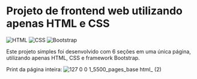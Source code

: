 # Projeto de frontend web utilizando apenas HTML e CSS
![HTML](https://img.shields.io/badge/HTML-239120?style=for-the-badge&logo=html5&logoColor=white) ![CSS](https://img.shields.io/badge/CSS-239120?&style=for-the-badge&logo=css3&logoColor=white) ![Bootstrap](https://img.shields.io/badge/bootstrap-%23563D7C.svg?style=for-the-badge&logo=bootstrap&logoColor=white)

Este projeto simples foi desenvolvido com 6 seções em uma única página, utilizando apenas HTML, CSS e framework Bootstrap.

Print da página inteira:
![127 0 0 1_5500_pages_base html_ (2)](https://user-images.githubusercontent.com/84293496/236299132-2053388b-3f5c-4998-a311-56a96fff5d67.png)
